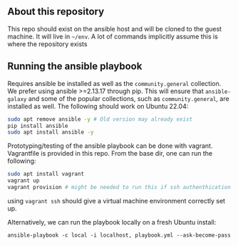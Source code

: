 ## About this repository

This repo should exist on the ansible host and will be cloned to the guest machine.
It will live in `~/env`. A lot of commands implicitly assume this is where the repository exists

## Running the ansible playbook

Requires ansible be installed as well as the `community.general` collection.
We prefer using ansible >=2.13.17 through pip. 
This will ensure that `ansible-galaxy` and some of the popular collections, such as `community.general`, are installed as well.
The following should work on Ubuntu 22.04:

```bash
sudo apt remove ansible -y # Old version may already exist
pip install ansible
sudo apt install ansible -y
```

Prototyping/testing of the ansible playbook can be done with vagrant.
Vagrantfile is provided in this repo. From the base dir, one can run the following:

```bash
sudo apt install vagrant
vagrant up
vagrant provision # might be needed to run this if ssh authenthication fails
```

using `vagrant ssh` should give a virtual machine environment correctly set up.

Alternatively, we can run the playbook locally on a fresh Ubuntu install:

```
ansible-playbook -c local -i localhost, playbook.yml --ask-become-pass
```
